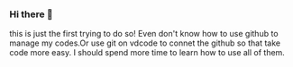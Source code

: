 ### Hi there 👋

<!--
**Davidtmanse/DavidTmanse** is a ✨ _special_ ✨ repository because its `README.md` (this file) appears on your GitHub profile.

Here are some ideas to get you started:

- 🔭 I’m currently working on ...
- 🌱 I’m currently learning ...
- 👯 I’m looking to collaborate on ...
- 🤔 I’m looking for help with ...
- 💬 Ask me about ...
- 📫 How to reach me: ...
- 😄 Pronouns: ...
- ⚡ Fun fact: ...
-->

this is just the first trying to do so!
Even don't know how to use github to manage my codes.Or use git on vdcode to connet the github so that take code more easy.
I should spend more time to learn how to use all of them.
